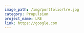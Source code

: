 ```yaml
---
image_path: /img/portfolio/lre.jpg
category: Propulsion
project_name: LRE
link: https://google.com
---
```

